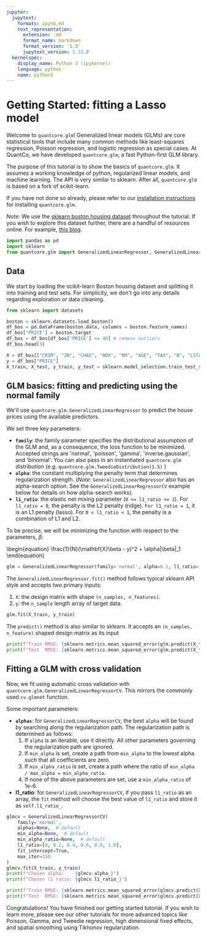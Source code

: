 ```yaml
---
jupyter:
  jupytext:
    formats: ipynb,md
    text_representation:
      extension: .md
      format_name: markdown
      format_version: '1.3'
      jupytext_version: 1.12.0
  kernelspec:
    display_name: Python 3 (ipykernel)
    language: python
    name: python3
---
```


# Getting Started: fitting a Lasso model 

Welcome to `quantcore.glm`! Generalized linear models (GLMs) are core statistical tools that include many common methods like least-squares regression, Poisson regression, and logistic regression as special cases. At QuantCo, we have developed `quantcore.glm`, a fast Python-first GLM library. 

The purpose of this tutorial is to show the basics of `quantcore.glm`. It assumes a working knowledge of python, regularized linear models, and machine learning. The API is very similar to sklearn. After all, `quantcore.glm` is based on a fork of scikit-learn.

If you have not done so already, please refer to our [installation instructions](../install.rst) for installing `quantcore.glm`.

*Note:* We use the [sklearn boston housing dataset](https://scikit-learn.org/stable/modules/generated/sklearn.datasets.load_boston.html) throughout the tutorial. If you wish to explore this dataset further, there are a handful of resources online. For example, [this blog](https://medium.com/@amitg0161/sklearn-linear-regression-tutorial-with-boston-house-dataset-cde74afd460a). 

```python
import pandas as pd
import sklearn
from quantcore.glm import GeneralizedLinearRegressor, GeneralizedLinearRegressorCV
```

## Data

We start by loading the scikit-learn Boston housing dataset and splitting it into training and test sets. For simplicity, we don't go into any details regarding exploration or data cleaning.

```python
from sklearn import datasets

boston = sklearn.datasets.load_boston()
df_bos = pd.DataFrame(boston.data, columns = boston.feature_names)
df_bos['PRICE'] = boston.target
df_bos = df_bos[df_bos['PRICE'] <= 40] # remove outliers
df_bos.head(3)
```

```python
X = df_bos[["CRIM", "ZN", "CHAS", "NOX", "RM", "AGE", "TAX", "B", "LSTAT"]]
y = df_bos["PRICE"]
X_train, X_test, y_train, y_test = sklearn.model_selection.train_test_split(X, y, test_size = 0.1, random_state=5)
```

## GLM basics: fitting and predicting using the normal family

We'll use `quantcore.glm.GeneralizedLinearRegressor` to predict the house prices using the available predictors. 

We set three key parameters:

- **`family`**: the family parameter specifies the distributional assumption of the GLM and, as a consequence, the loss function to be minimized. Accepted strings are 'normal', 'poisson', 'gamma', 'inverse.gaussian', and 'binomial'. You can also pass in an instantiated `quantcore.glm` distribution (e.g. `quantcore.glm.TweedieDistribution(1.5)` )
- **`alpha`**: the constant multiplying the penalty term that determines regularization strength. (*Note*: `GeneralizedLinearRegressor` also has an alpha-search option. See the `GeneralizedLinearRegressorCV` example below for details on how alpha-search works).
- **`l1_ratio`**: the elastic net mixing parameter (`0 <= l1_ratio <= 1`). For `l1_ratio = 0`, the penalty is the L2 penalty (ridge). ``For l1_ratio = 1``, it is an L1 penalty (lasso).  For ``0 < l1_ratio < 1``, the penalty is a combination of L1 and L2.

To be precise, we will be minimizing the function with respect to the parameters, $\beta$:

\begin{equation}
\frac{1}{N}(\mathbf{X}\beta - y)^2 + \alpha\|\beta\|_1
\end{equation}

```python
glm = GeneralizedLinearRegressor(family='normal', alpha=0.1, l1_ratio=1)
```

The `GeneralizedLinearRegressor.fit()` method follows typical sklearn API style and accepts two primary inputs:

1. `X`: the design matrix with shape `(n_samples, n_features)`.
2. `y`: the `n_sample` length array of target data.

```python
glm.fit(X_train, y_train)
```

The `predict()` method is also similar to sklearn. It accepts an `(n_samples, n_feature)` shaped design matrix as its input

```python
print(f"Train RMSE: {sklearn.metrics.mean_squared_error(glm.predict(X_train), y_train, squared=False)}")
print(f"Test  RMSE: {sklearn.metrics.mean_squared_error(glm.predict(X_test), y_test, squared=False)}")
```

## Fitting a GLM with cross validation

Now, we fit using automatic cross validation with `quantcore.glm.GeneralizedLinearRegressorCV`. This mirrors the commonly used `cv.glmnet` function. 

Some important parameters:

- **`alphas`**: for `GeneralizedLinearRegressorCV`, the best `alpha` will be found by searching along the regularization path. The regularization path is determined as follows:
    1. If ``alpha`` is an iterable, use it directly. All other parameters
        governing the regularization path are ignored.
    2. If ``min_alpha`` is set, create a path from ``min_alpha`` to the
        lowest alpha such that all coefficients are zero.
    3. If ``min_alpha_ratio`` is set, create a path where the ratio of
        ``min_alpha / max_alpha = min_alpha_ratio``.
    4. If none of the above parameters are set, use a ``min_alpha_ratio``
        of 1e-6.      
- **l1_ratio**: for `GeneralizedLinearRegressorCV`, if you pass ``l1_ratio`` as an array, the `fit` method will choose the best value of `l1_ratio` and store it as `self.l1_ratio_`.

```python
glmcv = GeneralizedLinearRegressorCV(
    family='normal',
    alphas=None,  # default
    min_alpha=None,  # default
    min_alpha_ratio=None,  # default
    l1_ratio=[0, 0.2, 0.4, 0.6, 0.8, 1.0],
    fit_intercept=True,
    max_iter=150
)
glmcv.fit(X_train, y_train)
print(f"Chosen alpha:    {glmcv.alpha_}")
print(f"Chosen l1 ratio: {glmcv.l1_ratio_}")

print(f"Train RMSE: {sklearn.metrics.mean_squared_error(glmcv.predict(X_train), y_train, squared=False)}")
print(f"Test  RMSE: {sklearn.metrics.mean_squared_error(glmcv.predict(X_test), y_test, squared=False)}")
```

Congratulations! You have finished our getting started tutorial. If you wish to learn more, please see our other tutorials for more advanced topics like Poisson, Gamma, and Tweedie regression, high dimensional fixed effects, and spatial smoothing using Tikhonov regularization.
